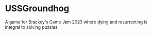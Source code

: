 # USSGroundhog

A game for Brackey's Game Jam 2023 where dying and resurrecting is integral to solving puzzles
